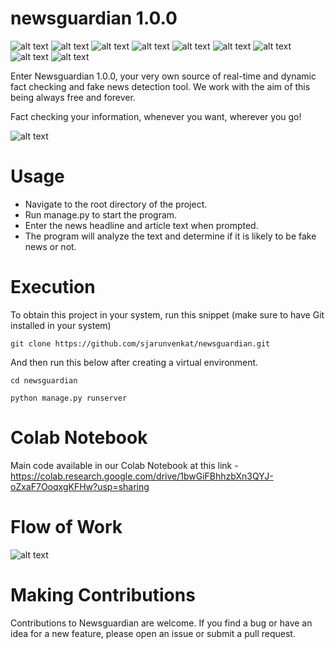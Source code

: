 # newsguardian 1.0.0

![alt text ](https://img.shields.io/badge/Python-3.10-blue.svg)
![alt text ](https://img.shields.io/badge/Django-4.1.7-006400.svg)
![alt text ](https://img.shields.io/badge/BeautifulSoup4-4.12.0-800080.svg)
![alt text ](https://img.shields.io/badge/SentenceTransformers-2.22-FF1493.svg)
![alt text ](https://img.shields.io/badge/NLTK-3.8.1-success.svg)
![alt text ](https://img.shields.io/badge/spaCy-3.5.1-red.svg)
![alt text ](https://img.shields.io/badge/sumy-0.11.1-white.svg)
![alt text ](https://img.shields.io/badge/numpy-1.24.2-blueviolet.svg)
![alt text ](https://img.shields.io/badge/pandas-1.5.3-ff69b4.svg)


Enter Newsguardian 1.0.0, your very own source of real-time and dynamic fact checking and fake news detection tool. We work with the aim of this being always free and forever.

Fact checking your information, whenever you want, wherever you go!



![alt text](https://raw.githubusercontent.com/sjarunvenkat/newsguardian/main/newsguardian%20welcome%20page.png)




# Usage
* Navigate to the root directory of the project.
* Run manage.py to start the program.
* Enter the news headline and article text when prompted.
* The program will analyze the text and determine if it is likely to be fake news or not.

# Execution

To obtain this project in your system, run this snippet (make sure to have Git installed in your system)
```
git clone https://github.com/sjarunvenkat/newsguardian.git
```
And then run this below after creating a virtual environment.
```
cd newsguardian
```

```
python manage.py runserver
```
# Colab Notebook

Main code available in our Colab Notebook at this link - https://colab.research.google.com/drive/1bwGiFBhhzbXn3QYJ-oZxaF7OoqxgKFHw?usp=sharing

# Flow of Work
![alt text](https://raw.githubusercontent.com/sjarunvenkat/newsguardian/main/Flowchart%20-%20newsguardian_.jpg)

# Making Contributions
Contributions to Newsguardian are welcome. If you find a bug or have an idea for a new feature, please open an issue or submit a pull request.
